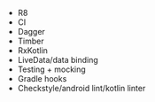 - R8
- CI
- Dagger
- Timber
- RxKotlin
- LiveData/data binding
- Testing + mocking
- Gradle hooks
- Checkstyle/android lint/kotlin linter
